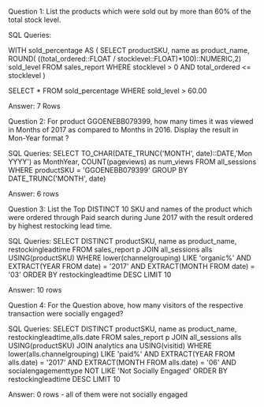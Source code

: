 Question 1: List the products which were sold out by more than 60% of the total stock level.

SQL Queries:  

WITH sold_percentage AS
(
	SELECT	productSKU,
			name as product_name,
			ROUND( ((total_ordered::FLOAT / stocklevel::FLOAT)*100)::NUMERIC,2) sold_level
	FROM sales_report
	WHERE stocklevel > 0 AND total_ordered <= stocklevel
)

SELECT *
FROM sold_percentage
WHERE sold_level > 60.00


Answer: 7 Rows 



Question 2: For product GGOENEBB079399, how many times it was viewed in Months of 2017 as compared to Months in 2016. Display the result in Mon-Year format ?

SQL Queries:  SELECT 		TO_CHAR(DATE_TRUNC('MONTH', date)::DATE,'Mon YYYY') as MonthYear, 
			COUNT(pageviews) as num_views
FROM 		all_sessions
WHERE 		productSKU = 'GGOENEBB079399' 
GROUP BY 	DATE_TRUNC('MONTH', date) 
	
Answer: 6 rows



Question 3: List the Top DISTINCT 10 SKU and names of the product which were ordered through Paid search during June 2017 with the result ordered by highest restocking lead time.

SQL Queries: SELECT 		DISTINCT productSKU, 
			name as product_name, restockingleadtime
FROM 		sales_report p
JOIN 		all_sessions alls USING(productSKU)
WHERE 		lower(channelgrouping) LIKE 'organic%' 
			AND EXTRACT(YEAR FROM date) = '2017' 
			AND EXTRACT(MONTH FROM date) = '03'
ORDER BY 	restockingleadtime DESC
LIMIT 10



Answer: 10 rows



Question 4: For the Question above, how many visitors of the respective transaction were socially engaged?

SQL Queries: SELECT 		DISTINCT productSKU,
			name as product_name, restockingleadtime,alls.date
FROM 		sales_report p
JOIN 		all_sessions alls USING(productSKU)
JOIN		analytics ana USING(visitid) 
WHERE 		lower(alls.channelgrouping) LIKE 'paid%' 
			AND EXTRACT(YEAR FROM alls.date) = '2017' 
			AND EXTRACT(MONTH FROM alls.date) = '06'
			AND socialengagementtype NOT LIKE 'Not Socially Engaged'
ORDER BY 	restockingleadtime DESC
LIMIT 10 

Answer: 0 rows - all of them were not socially engaged


